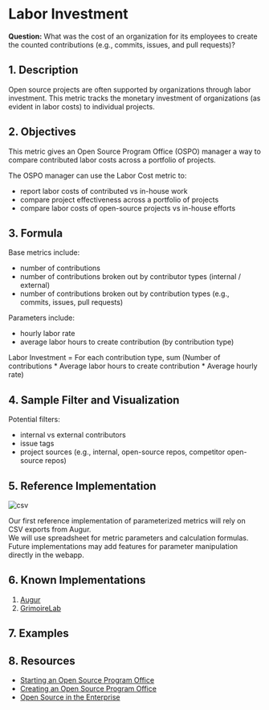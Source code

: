 # Labor Investment

**Question:** What was the cost of an organization for its employees to create the counted contributions (e.g., commits, issues, and pull requests)?


## 1. Description

Open source projects are often supported by organizations through labor
investment. This metric tracks the monetary investment of organizations (as
evident in labor costs) to individual projects.


## 2. Objectives

This metric gives an Open Source Program Office (OSPO) manager a way to compare
contributed labor costs across a portfolio of projects.  

The OSPO manager can use the Labor Cost metric to:

- report labor costs of contributed vs in-house work
- compare project effectiveness across a portfolio of projects
- compare labor costs of open-source projects vs in-house efforts


## 3. Formula

Base metrics include:

- number of contributions
- number of contributions broken out by contributor types (internal / external)
- number of contributions broken out by contribution types (e.g., commits, issues, pull requests)

Parameters include:

- hourly labor rate
- average labor hours to create contribution (by contribution type)

Labor Investment = For each contribution type, sum (Number of contributions * Average labor hours to create contribution * Average hourly rate)


## 4. Sample Filter and Visualization

Potential filters:

- internal vs external contributors
- issue tags
- project sources (e.g., internal, open-source repos, competitor open-source repos)


## 5. Reference Implementation

![csv](https://github.com/chaoss/wg-value/blob/master/focus-areas/labor-investment/Csv.png)

Our first reference implementation of parameterized metrics will rely on CSV exports from Augur.  
We will use spreadsheet for metric parameters and calculation formulas.  Future
implementations may add features for parameter manipulation directly in the
webapp.


## 6. Known Implementations

1. [Augur](https://github.com/chaoss/augur)
2. [GrimoireLab](https://chaoss.github.io/grimoirelab/)


## 7. Examples


## 8. Resources

- [Starting an Open Source Program Office][l1]
- [Creating an Open Source Program Office][l2]
- [Open Source in the Enterprise][l3]

[l1]: https://www.slideshare.net/caniszczyk/starting-an-open-source-program-office-ospo

[l2]: https://www.google.com/url?sa=t&rct=j&q=&esrc=s&source=web&cd=3&cad=rja&uact=8&ved=2ahUKEwi2rrDw_4LjAhWIsJ4KHRQVDokQFjACegQIAhAC&url=https%3A%2F%2Fevents.linuxfoundation.org%2Fwp-content%2Fuploads%2F2018%2F07%2FOSLS_2019-untold-story-of-OSPO.pdf&usg=AOvVaw3GHD5CghRseSw3LN6qFHWV

[l3]: https://www.google.com/url?sa=t&rct=j&q=&esrc=s&source=web&cd=4&cad=rja&uact=8&ved=2ahUKEwi2rrDw_4LjAhWIsJ4KHRQVDokQFjADegQIAxAC&url=https%3A%2F%2Fd1.awsstatic.com%2FOpen%2520Source%2Fenterprise-oss-book.pdf&usg=AOvVaw3S67m4n5tSngHYlnqjBp2B

